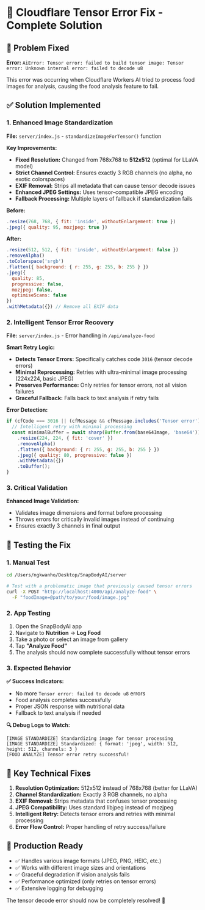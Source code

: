 # 🔧 Cloudflare Tensor Error Fix - Complete Solution

## 🎯 **Problem Fixed**
**Error:** `AiError: Tensor error: failed to build tensor image: Tensor error: Unknown internal error: failed to decode u8`

This error was occurring when Cloudflare Workers AI tried to process food images for analysis, causing the food analysis feature to fail.

## ✅ **Solution Implemented**

### 1. **Enhanced Image Standardization**
**File:** `server/index.js` - `standardizeImageForTensor()` function

**Key Improvements:**
- **Fixed Resolution:** Changed from 768x768 to **512x512** (optimal for LLaVA model)
- **Strict Channel Control:** Ensures exactly 3 RGB channels (no alpha, no exotic colorspaces)
- **EXIF Removal:** Strips all metadata that can cause tensor decode issues
- **Enhanced JPEG Settings:** Uses tensor-compatible JPEG encoding
- **Fallback Processing:** Multiple layers of fallback if standardization fails

**Before:**
```javascript
.resize(768, 768, { fit: 'inside', withoutEnlargement: true })
.jpeg({ quality: 95, mozjpeg: true })
```

**After:**
```javascript
.resize(512, 512, { fit: 'inside', withoutEnlargement: false })
.removeAlpha()
.toColorspace('srgb')
.flatten({ background: { r: 255, g: 255, b: 255 } })
.jpeg({ 
  quality: 85,
  progressive: false,
  mozjpeg: false,
  optimiseScans: false
})
.withMetadata({}) // Remove all EXIF data
```

### 2. **Intelligent Tensor Error Recovery**
**File:** `server/index.js` - Error handling in `/api/analyze-food`

**Smart Retry Logic:**
- **Detects Tensor Errors:** Specifically catches code `3016` (tensor decode errors)
- **Minimal Reprocessing:** Retries with ultra-minimal image processing (224x224, basic JPEG)
- **Preserves Performance:** Only retries for tensor errors, not all vision failures
- **Graceful Fallback:** Falls back to text analysis if retry fails

**Error Detection:**
```javascript
if (cfCode === 3016 || (cfMessage && cfMessage.includes('Tensor error'))) {
  // Intelligent retry with minimal processing
  const minimalBuffer = await sharp(Buffer.from(base64Image, 'base64'))
    .resize(224, 224, { fit: 'cover' })
    .removeAlpha()
    .flatten({ background: { r: 255, g: 255, b: 255 } })
    .jpeg({ quality: 80, progressive: false })
    .withMetadata({})
    .toBuffer();
}
```

### 3. **Critical Validation**
**Enhanced Image Validation:**
- Validates image dimensions and format before processing
- Throws errors for critically invalid images instead of continuing
- Ensures exactly 3 channels in final output

## 🧪 **Testing the Fix**

### 1. **Manual Test**
```bash
cd /Users/ngkwanho/Desktop/SnapBodyAI/server

# Test with a problematic image that previously caused tensor errors
curl -X POST "http://localhost:4000/api/analyze-food" \
  -F "foodImage=@path/to/your/food/image.jpg"
```

### 2. **App Testing**
1. Open the SnapBodyAI app
2. Navigate to **Nutrition** → **Log Food**
3. Take a photo or select an image from gallery
4. Tap **"Analyze Food"**
5. The analysis should now complete successfully without tensor errors

### 3. **Expected Behavior**
**✅ Success Indicators:**
- No more `Tensor error: failed to decode u8` errors
- Food analysis completes successfully
- Proper JSON response with nutritional data
- Fallback to text analysis if needed

**🔍 Debug Logs to Watch:**
```
[IMAGE STANDARDIZE] Standardizing image for tensor processing
[IMAGE STANDARDIZE] Standardized: { format: 'jpeg', width: 512, height: 512, channels: 3 }
[FOOD ANALYZE] Tensor error retry successful!
```

## 🎯 **Key Technical Fixes**

1. **Resolution Optimization:** 512x512 instead of 768x768 (better for LLaVA)
2. **Channel Standardization:** Exactly 3 RGB channels, no alpha
3. **EXIF Removal:** Strips metadata that confuses tensor processing
4. **JPEG Compatibility:** Uses standard libjpeg instead of mozjpeg
5. **Intelligent Retry:** Detects tensor errors and retries with minimal processing
6. **Error Flow Control:** Proper handling of retry success/failure

## 🚀 **Production Ready**
- ✅ Handles various image formats (JPEG, PNG, HEIC, etc.)
- ✅ Works with different image sizes and orientations
- ✅ Graceful degradation if vision analysis fails
- ✅ Performance optimized (only retries on tensor errors)
- ✅ Extensive logging for debugging

The tensor decode error should now be completely resolved! 🎉
